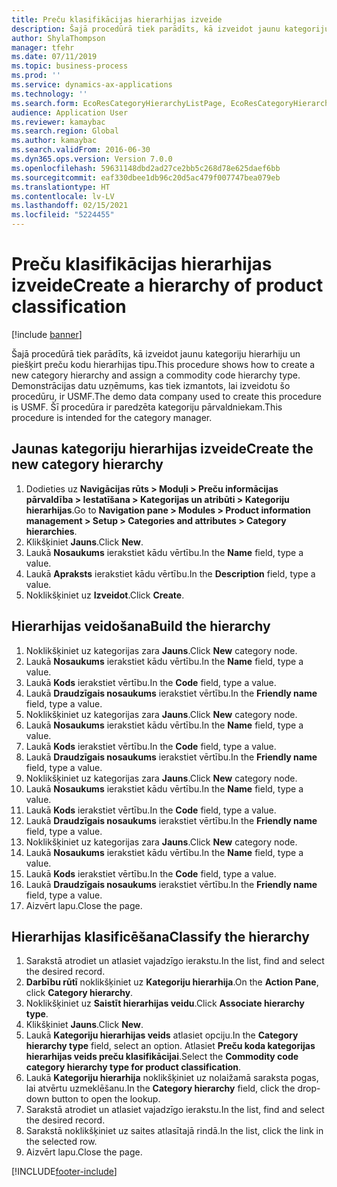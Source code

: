 ```yaml
---
title: Preču klasifikācijas hierarhijas izveide
description: Šajā procedūrā tiek parādīts, kā izveidot jaunu kategoriju hierarhiju un piešķirt preču kodu hierarhijas tipu.
author: ShylaThompson
manager: tfehr
ms.date: 07/11/2019
ms.topic: business-process
ms.prod: ''
ms.service: dynamics-ax-applications
ms.technology: ''
ms.search.form: EcoResCategoryHierarchyListPage, EcoResCategoryHierarchyCreate, EcoResCategory, EcoResCategoryHierarchyRole, EcoResProductCategory, EcoResCategorySearchList, EcoResCategoryHierarchyFactbox, EcoResCategoryFriendlyName, EcoResCategoryAddProduct
audience: Application User
ms.reviewer: kamaybac
ms.search.region: Global
ms.author: kamaybac
ms.search.validFrom: 2016-06-30
ms.dyn365.ops.version: Version 7.0.0
ms.openlocfilehash: 59631148dbd2ad27ce2bb5c268d78e625daef6bb
ms.sourcegitcommit: eaf330dbee1db96c20d5ac479f007747bea079eb
ms.translationtype: HT
ms.contentlocale: lv-LV
ms.lasthandoff: 02/15/2021
ms.locfileid: "5224455"
---
```

# <a name="create-a-hierarchy-of-product-classification"></a><span data-ttu-id="55d8c-103">Preču klasifikācijas hierarhijas izveide</span><span class="sxs-lookup"><span data-stu-id="55d8c-103">Create a hierarchy of product classification</span></span>

[!include [banner](../../includes/banner.md)]

<span data-ttu-id="55d8c-104">Šajā procedūrā tiek parādīts, kā izveidot jaunu kategoriju hierarhiju un piešķirt preču kodu hierarhijas tipu.</span><span class="sxs-lookup"><span data-stu-id="55d8c-104">This procedure shows how to create a new category hierarchy and assign a commodity code hierarchy type.</span></span> <span data-ttu-id="55d8c-105">Demonstrācijas datu uzņēmums, kas tiek izmantots, lai izveidotu šo procedūru, ir USMF.</span><span class="sxs-lookup"><span data-stu-id="55d8c-105">The demo data company used to create this procedure is USMF.</span></span> <span data-ttu-id="55d8c-106">Šī procedūra ir paredzēta kategoriju pārvaldniekam.</span><span class="sxs-lookup"><span data-stu-id="55d8c-106">This procedure is intended for the category manager.</span></span>


## <a name="create-the-new-category-hierarchy"></a><span data-ttu-id="55d8c-107">Jaunas kategoriju hierarhijas izveide</span><span class="sxs-lookup"><span data-stu-id="55d8c-107">Create the new category hierarchy</span></span>
1. <span data-ttu-id="55d8c-108">Dodieties uz **Navigācijas rūts > Moduļi > Preču informācijas pārvaldība > Iestatīšana > Kategorijas un atribūti > Kategoriju hierarhijas**.</span><span class="sxs-lookup"><span data-stu-id="55d8c-108">Go to **Navigation pane > Modules > Product information management > Setup > Categories and attributes > Category hierarchies**.</span></span>
2. <span data-ttu-id="55d8c-109">Klikšķiniet **Jauns**.</span><span class="sxs-lookup"><span data-stu-id="55d8c-109">Click **New**.</span></span>
3. <span data-ttu-id="55d8c-110">Laukā **Nosaukums** ierakstiet kādu vērtību.</span><span class="sxs-lookup"><span data-stu-id="55d8c-110">In the **Name** field, type a value.</span></span>
4. <span data-ttu-id="55d8c-111">Laukā **Apraksts** ierakstiet kādu vērtību.</span><span class="sxs-lookup"><span data-stu-id="55d8c-111">In the **Description** field, type a value.</span></span>
5. <span data-ttu-id="55d8c-112">Noklikšķiniet uz **Izveidot**.</span><span class="sxs-lookup"><span data-stu-id="55d8c-112">Click **Create**.</span></span>

## <a name="build-the-hierarchy"></a><span data-ttu-id="55d8c-113">Hierarhijas veidošana</span><span class="sxs-lookup"><span data-stu-id="55d8c-113">Build the hierarchy</span></span>
1. <span data-ttu-id="55d8c-114">Noklikšķiniet uz kategorijas zara **Jauns**.</span><span class="sxs-lookup"><span data-stu-id="55d8c-114">Click **New** category node.</span></span>
2. <span data-ttu-id="55d8c-115">Laukā **Nosaukums** ierakstiet kādu vērtību.</span><span class="sxs-lookup"><span data-stu-id="55d8c-115">In the **Name** field, type a value.</span></span>
3. <span data-ttu-id="55d8c-116">Laukā **Kods** ierakstiet vērtību.</span><span class="sxs-lookup"><span data-stu-id="55d8c-116">In the **Code** field, type a value.</span></span>
4. <span data-ttu-id="55d8c-117">Laukā **Draudzīgais nosaukums** ierakstiet vērtību.</span><span class="sxs-lookup"><span data-stu-id="55d8c-117">In the **Friendly name** field, type a value.</span></span>
5. <span data-ttu-id="55d8c-118">Noklikšķiniet uz kategorijas zara **Jauns**.</span><span class="sxs-lookup"><span data-stu-id="55d8c-118">Click **New** category node.</span></span>
6. <span data-ttu-id="55d8c-119">Laukā **Nosaukums** ierakstiet kādu vērtību.</span><span class="sxs-lookup"><span data-stu-id="55d8c-119">In the **Name** field, type a value.</span></span>
7. <span data-ttu-id="55d8c-120">Laukā **Kods** ierakstiet vērtību.</span><span class="sxs-lookup"><span data-stu-id="55d8c-120">In the **Code** field, type a value.</span></span>
8. <span data-ttu-id="55d8c-121">Laukā **Draudzīgais nosaukums** ierakstiet vērtību.</span><span class="sxs-lookup"><span data-stu-id="55d8c-121">In the **Friendly name** field, type a value.</span></span>
9. <span data-ttu-id="55d8c-122">Noklikšķiniet uz kategorijas zara **Jauns**.</span><span class="sxs-lookup"><span data-stu-id="55d8c-122">Click **New** category node.</span></span>
10. <span data-ttu-id="55d8c-123">Laukā **Nosaukums** ierakstiet kādu vērtību.</span><span class="sxs-lookup"><span data-stu-id="55d8c-123">In the **Name** field, type a value.</span></span>
11. <span data-ttu-id="55d8c-124">Laukā **Kods** ierakstiet vērtību.</span><span class="sxs-lookup"><span data-stu-id="55d8c-124">In the **Code** field, type a value.</span></span>
12. <span data-ttu-id="55d8c-125">Laukā **Draudzīgais nosaukums** ierakstiet vērtību.</span><span class="sxs-lookup"><span data-stu-id="55d8c-125">In the **Friendly name** field, type a value.</span></span>
13. <span data-ttu-id="55d8c-126">Noklikšķiniet uz kategorijas zara **Jauns**.</span><span class="sxs-lookup"><span data-stu-id="55d8c-126">Click **New** category node.</span></span>
14. <span data-ttu-id="55d8c-127">Laukā **Nosaukums** ierakstiet kādu vērtību.</span><span class="sxs-lookup"><span data-stu-id="55d8c-127">In the **Name** field, type a value.</span></span>
15. <span data-ttu-id="55d8c-128">Laukā **Kods** ierakstiet vērtību.</span><span class="sxs-lookup"><span data-stu-id="55d8c-128">In the **Code** field, type a value.</span></span>
16. <span data-ttu-id="55d8c-129">Laukā **Draudzīgais nosaukums** ierakstiet vērtību.</span><span class="sxs-lookup"><span data-stu-id="55d8c-129">In the **Friendly name** field, type a value.</span></span>
17. <span data-ttu-id="55d8c-130">Aizvērt lapu.</span><span class="sxs-lookup"><span data-stu-id="55d8c-130">Close the page.</span></span>

## <a name="classify-the-hierarchy"></a><span data-ttu-id="55d8c-131">Hierarhijas klasificēšana</span><span class="sxs-lookup"><span data-stu-id="55d8c-131">Classify the hierarchy</span></span>
1. <span data-ttu-id="55d8c-132">Sarakstā atrodiet un atlasiet vajadzīgo ierakstu.</span><span class="sxs-lookup"><span data-stu-id="55d8c-132">In the list, find and select the desired record.</span></span>
2. <span data-ttu-id="55d8c-133">**Darbību rūtī** noklikšķiniet uz **Kategoriju hierarhija**.</span><span class="sxs-lookup"><span data-stu-id="55d8c-133">On the **Action Pane**, click **Category hierarchy**.</span></span>
3. <span data-ttu-id="55d8c-134">Noklikšķiniet uz **Saistīt hierarhijas veidu**.</span><span class="sxs-lookup"><span data-stu-id="55d8c-134">Click **Associate hierarchy type**.</span></span>
4. <span data-ttu-id="55d8c-135">Klikšķiniet **Jauns**.</span><span class="sxs-lookup"><span data-stu-id="55d8c-135">Click **New**.</span></span>
5. <span data-ttu-id="55d8c-136">Laukā **Kategoriju hierarhijas veids** atlasiet opciju.</span><span class="sxs-lookup"><span data-stu-id="55d8c-136">In the **Category hierarchy type** field, select an option.</span></span> <span data-ttu-id="55d8c-137">Atlasiet **Preču koda kategorijas hierarhijas veids preču klasifikācijai**.</span><span class="sxs-lookup"><span data-stu-id="55d8c-137">Select the **Commodity code category hierarchy type for product classification**.</span></span>  
6. <span data-ttu-id="55d8c-138">Laukā **Kategoriju hierarhija** noklikšķiniet uz nolaižamā saraksta pogas, lai atvērtu uzmeklēšanu.</span><span class="sxs-lookup"><span data-stu-id="55d8c-138">In the **Category hierarchy** field, click the drop-down button to open the lookup.</span></span>
7. <span data-ttu-id="55d8c-139">Sarakstā atrodiet un atlasiet vajadzīgo ierakstu.</span><span class="sxs-lookup"><span data-stu-id="55d8c-139">In the list, find and select the desired record.</span></span>
8. <span data-ttu-id="55d8c-140">Sarakstā noklikšķiniet uz saites atlasītajā rindā.</span><span class="sxs-lookup"><span data-stu-id="55d8c-140">In the list, click the link in the selected row.</span></span>
9. <span data-ttu-id="55d8c-141">Aizvērt lapu.</span><span class="sxs-lookup"><span data-stu-id="55d8c-141">Close the page.</span></span>



[!INCLUDE[footer-include](../../../includes/footer-banner.md)]